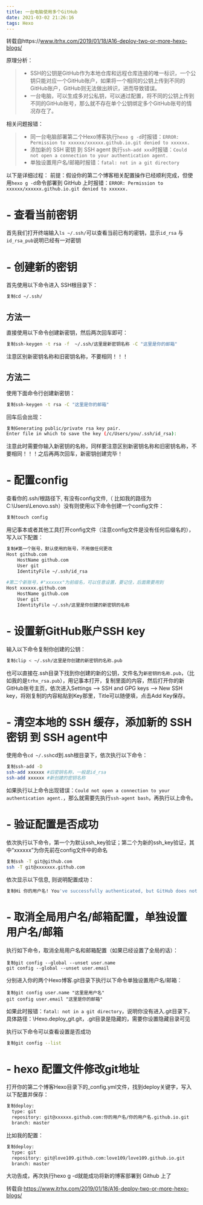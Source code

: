 ```yaml
---
title: 一台电脑使用多个GitHub
date: 2021-03-02 21:26:16
tags: Hexo
---
```


转载自https://www.itrhx.com/2019/01/18/A16-deploy-two-or-more-hexo-blogs/

原理分析：

> - SSH的公钥是GitHub作为本地仓库和远程仓库连接的唯一标识，一个公钥只能对应一个GitHub账户，如果将一个相同的公钥上传到不同的GitHub账户，GitHub则无法做出辨识，进而导致错误。
> - 一台电脑，可以生成多对公私钥，可以通过配置，将不同的公钥上传到不同的GitHub账号，那么就不存在单个公钥绑定多个GitHub账号的情况存在了。

相关问题报错：

> - 同一台电脑部署第二个Hexo博客执行`hexo g -d`时报错：`ERROR: Permission to xxxxxx/xxxxxx.github.io.git denied to xxxxxx.`
> - 添加新的 SSH 密钥 到 SSH agent 执行`ssh-add xxx`时报错：`Could not open a connection to your authentication agent.`
> - 单独设置用户名/邮箱时报错：`fatal: not in a git directory`

以下是详细过程：
前提：假设你的第二个博客相关配置操作已经顺利完成，但使用`hexo g -d`命令部署到 GitHub 上时报错：`ERROR: Permission to xxxxxx/xxxxxx.github.io.git denied to xxxxxx.`

# - 查看当前密钥

首先我们打开终端输入`ls ~/.ssh/`可以查看当前已有的密钥，显示`id_rsa` 与 `id_rsa_pub`说明已经有一对密钥

# - 创建新的密钥

首先使用以下命令进入 SSH根目录下：

```bash
复制cd ~/.ssh/
```

## 方法一

直接使用以下命令创建新密钥，然后两次回车即可：

```bash
复制ssh-keygen -t rsa -f  ~/.ssh/这里是新密钥名称 -C "这里是你的邮箱"
```

注意区别新密钥名称和旧密钥名称，不要相同！！！

## 方法二

使用下面命令行创建新密钥：

```bash
复制ssh-keygen -t rsa -C "这里是你的邮箱"
```

回车后会出现：

```bash
复制Generating public/private rsa key pair.  
Enter file in which to save the key (/c/Users/you/.ssh/id_rsa):
```

注意此时需要你输入新密钥的名称，同样要注意区别新密钥名称和旧密钥名称，不要相同！！！之后再两次回车，新密钥创建完毕！

# - 配置config

查看你的.ssh/根路径下, 有没有config文件,（ 比如我的路径为C:\Users\Lenovo.ssh）没有则使用以下命令创建一个config文件：

```bash
复制touch config
```

用记事本或者其他工具打开config文件（注意config文件是没有任何后缀名的），写入以下配置：

```bash
复制#第一个账号，默认使用的账号，不用做任何更改
Host github.com
	HostName github.com
	User git
	IdentityFile ~/.ssh/id_rsa
	
#第二个新账号，#"xxxxxx"为前缀名，可以任意设置，要记住，后面需要用到
Host xxxxxx.github.com
	HostName github.com
	User git
	IdentityFile ~/.ssh/这里是你创建的新密钥的名称
```

# - 设置新GitHub账户SSH key

输入以下命令复制你创建的公钥：

```bash
复制clip < ~/.ssh/这里是你创建的新密钥的名称.pub
```

也可以直接在.ssh目录下找到你创建的新的公钥，文件名为`新密钥的名称.pub`，（比如我的是`trhx_rsa.pub`），用记事本打开，复制里面的内容，然后打开你的新GitHub账号主页，依次进入Settings —> SSH and GPG keys —> New SSH key，将刚复制的内容粘贴到Key那里，Title可以随便填，点击Add Key保存。

# - 清空本地的 SSH 缓存，添加新的 SSH 密钥 到 SSH agent中

使用命令`cd ~/.ssh`cd到.ssh根目录下，依次执行以下命令：

```bash
复制ssh-add -D
ssh-add xxxxxx #旧密钥名称，一般是id_rsa
ssh-add xxxxxx #新创建的密钥名称
```

如果执行以上命令出现错误：`Could not open a connection to your authentication agent.`，那么就需要先执行`ssh-agent bash`，再执行以上命令。

# - 验证配置是否成功

依次执行以下命令，第一个为默认ssh_key验证；第二个为新的ssh_key验证，其中“xxxxxx”为你先前在config文件中的命名

```bash
复制ssh -T git@github.com
ssh -T git@xxxxxxx.github.com
```

依次显示以下信息, 则说明配置成功：

```bash
复制Hi 你的用户名! You've successfully authenticated, but GitHub does not provide shell access.
```

# - 取消全局用户名/邮箱配置，单独设置用户名/邮箱

执行如下命令，取消全局用户名和邮箱配置（如果已经设置了全局的话）：

```
复制git config --global --unset user.name
git config --global --unset user.email
```

分别进入你的两个Hexo博客.git目录下执行以下命令单独设置用户名/邮箱：

```
复制git config user.name "这里是用户名"
git config user.email "这里是你的邮箱"
```

如果此时报错：`fatal: not in a git directory`，说明你没有进入.git目录下，具体路径：\Hexo\.deploy_git\.git，.git目录是隐藏的，需要你设置隐藏目录可见

执行以下命令可以查看设置是否成功

```bash
复制git config --list
```

# - hexo 配置文件修改git地址

打开你的第二个博客Hexo目录下的_config.yml文件，找到deploy关键字，写入以下配置并保存：

```bash
复制deploy:
  type: git
  repository: git@xxxxxx.github.com:你的用户名/你的用户名.github.io.git
  branch: master
```

比如我的配置：

```bash
复制deploy:
  type: git
  repository: git@love109.github.com:love109/love109.github.io.git
  branch: master
```

大功告成，再次执行hexo g -d就能成功将新的博客部署到 Github 上了

转载自:https://www.itrhx.com/2019/01/18/A16-deploy-two-or-more-hexo-blogs/